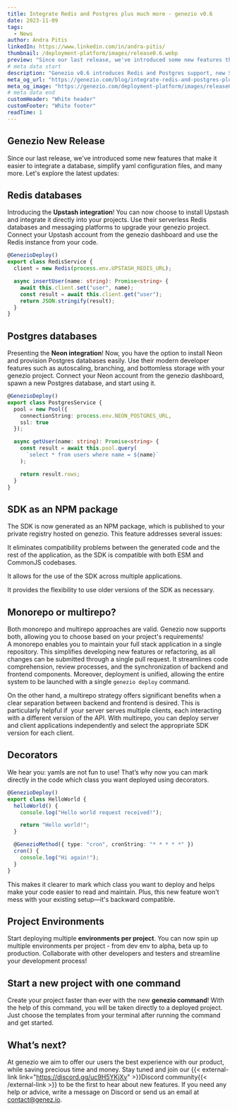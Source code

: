 ```yaml
---
title: Integrate Redis and Postgres plus much more - genezio v0.6
date: 2023-11-09
tags:
  - News
author: Andra Pitis
linkedIn: https://www.linkedin.com/in/andra-pitis/
thumbnail: /deployment-platform/images/release0.6.webp
preview: "Since our last release, we've introduced some new features that make it easier to integrate a database, simplify yaml configuration files, and many more. Let's explore the latest updates"
# meta data start
description: "Genezio v0.6 introduces Redis and Postgres support, new SDK features, and easier project setup. Discover the latest updates!"
meta_og_url: "https://genezio.com/blog/integrate-redis-and-postgres-plus-much-more-genezio-v0.6/"
meta_og_image: "https://genezio.com/deployment-platform/images/release0.6.webp"
# meta data end
customHeader: "White header"
customFooter: "White footer"
readTime: 1
---
```


## Genezio New Release

Since our last release, we've introduced some new features that make it easier to integrate a database, simplify yaml configuration files, and many more. Let's explore the latest updates:

## Redis databases

Introducing the **Upstash integration**! You can now choose to install Upstash and integrate it directly into your projects. Use their serverless Redis databases and messaging platforms to upgrade your genezio project. Connect your Upstash account from the genezio dashboard and use the Redis instance from your code.

```typescript
@GenezioDeploy()
export class RedisService {
  client = new Redis(process.env.UPSTASH_REDIS_URL);

  async insertUser(name: string): Promise<string> {
    await this.client.set("user", name);
    const result = await this.client.get("user");
    return JSON.stringify(result);
  }
}
```

## Postgres databases

Presenting the **Neon integration**! Now, you have the option to install Neon and provision Postgres databases easily. Use their modern developer features such as autoscaling, branching, and bottomless storage with your genezio project. Connect your Neon account from the genezio dashboard, spawn a new Postgres database, and start using it.

```typescript
@GenezioDeploy()
export class PostgresService {
  pool = new Pool({
    connectionString: process.env.NEON_POSTGRES_URL,
    ssl: true
  });

  async getUser(name: string): Promise<string> {
    const result = await this.pool.query(
      `select * from users where name = ${name}`
    );

    return result.rows;
  }
}
```

## SDK as an NPM package

The SDK is now generated as an NPM package, which is published to your private registry hosted on genezio. This feature addresses several issues:

It eliminates compatibility problems between the generated code and the rest of the application, as the SDK is compatible with both ESM and CommonJS codebases.

It allows for the use of the SDK across multiple applications.

It provides the flexibility to use older versions of the SDK as necessary.

## Monorepo or multirepo?

Both monorepo and multirepo approaches are valid. Genezio now supports both, allowing you to choose based on your project's requirements!\
A monorepo enables you to maintain your full stack application in a single repository. This simplifies developing new features or refactoring, as all changes can be submitted through a single pull request. It streamlines code comprehension, review processes, and the synchronization of backend and frontend components. Moreover, deployment is unified, allowing the entire system to be launched with a single `genezio deploy` command.

On the other hand, a multirepo strategy offers significant benefits when a clear separation between backend and frontend is desired. This is particularly helpful if  your server serves multiple clients, each interacting with a different version of the API. With multirepo, you can deploy server and client applications independently and select the appropriate SDK version for each client.

## Decorators

We hear you: yamls are not fun to use! That’s why now you can mark directly in the code which class you want deployed using decorators.

```typescript
@GenezioDeploy()
export class HelloWorld {
  helloWorld() {
    console.log("Hello world request received!");

    return "Hello world!";
  }

  @GenezioMethod({ type: "cron", cronString: "* * * * *" })
  cron() {
    console.log("Hi again!");
  }
}
```

This makes it clearer to mark which class you want to deploy and helps make your code easier to read and maintain. Plus, this new feature won't mess with your existing setup—it's backward compatible.

## Project Environments

Start deploying multiple **environments per project**. You can now spin up multiple environments per project - from dev env to alpha, beta up to production. Collaborate with other developers and testers and streamline your development process!

## Start a new project with one command

Create your project faster than ever with the new **genezio command**! With the help of this command, you will be taken directly to a deployed project. Just choose the templates from your terminal after running the command and get started.

## What’s next?

At genezio we aim to offer our users the best experience with our product, while saving precious time and money. Stay tuned and join our {{< external-link link="https://discord.gg/uc9H5YKjXv" >}}Discord community{{< /external-link >}} to be the first to hear about new features. If you need any help or advice, write a message on Discord or send us an email at <contact@genez.io>.
